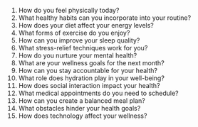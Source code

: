 1. How do you feel physically today?
2. What healthy habits can you incorporate into your routine?
3. How does your diet affect your energy levels?
4. What forms of exercise do you enjoy?
5. How can you improve your sleep quality?
6. What stress-relief techniques work for you?
7. How do you nurture your mental health?
8. What are your wellness goals for the next month?
9. How can you stay accountable for your health?
10. What role does hydration play in your well-being?
11. How does social interaction impact your health?
12. What medical appointments do you need to schedule?
13. How can you create a balanced meal plan?
14. What obstacles hinder your health goals?
15. How does technology affect your wellness?
